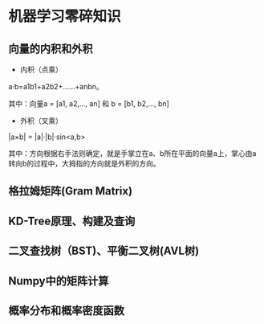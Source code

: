 # 机器学习零碎知识

## 向量的内积和外积

* 内积（点乘）

a·b=a1b1+a2b2+……+anbn。

其中：向量a = [a1, a2,…, an] 和 b = [b1, b2,…, bn]

* 外积（叉乘）

|a×b| = |a|·|b|·sin<a,b>

其中：方向根据右手法则确定，就是手掌立在a、b所在平面的向量a上，掌心由a转向b的过程中，大拇指的方向就是外积的方向。

## 格拉姆矩阵(Gram Matrix)

## KD-Tree原理、构建及查询

## 二叉查找树（BST)、平衡二叉树(AVL树)

## Numpy中的矩阵计算

## 概率分布和概率密度函数


